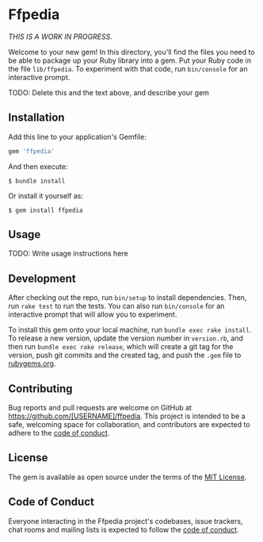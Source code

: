 # Ffpedia

*THIS IS A WORK IN PROGRESS.*

Welcome to your new gem! In this directory, you'll find the files you need to be able to package up your Ruby library into a gem. Put your Ruby code in the file `lib/ffpedia`. To experiment with that code, run `bin/console` for an interactive prompt.

TODO: Delete this and the text above, and describe your gem

## Installation

Add this line to your application's Gemfile:

```ruby
gem 'ffpedia'
```

And then execute:

    $ bundle install

Or install it yourself as:

    $ gem install ffpedia

## Usage

TODO: Write usage instructions here

## Development

After checking out the repo, run `bin/setup` to install dependencies. Then, run `rake test` to run the tests. You can also run `bin/console` for an interactive prompt that will allow you to experiment.

To install this gem onto your local machine, run `bundle exec rake install`. To release a new version, update the version number in `version.rb`, and then run `bundle exec rake release`, which will create a git tag for the version, push git commits and the created tag, and push the `.gem` file to [rubygems.org](https://rubygems.org).

## Contributing

Bug reports and pull requests are welcome on GitHub at https://github.com/[USERNAME]/ffpedia. This project is intended to be a safe, welcoming space for collaboration, and contributors are expected to adhere to the [code of conduct](https://github.com/[USERNAME]/ffpedia/blob/main/CODE_OF_CONDUCT.md).

## License

The gem is available as open source under the terms of the [MIT License](https://opensource.org/licenses/MIT).

## Code of Conduct

Everyone interacting in the Ffpedia project's codebases, issue trackers, chat rooms and mailing lists is expected to follow the [code of conduct](https://github.com/[USERNAME]/ffpedia/blob/main/CODE_OF_CONDUCT.md).
